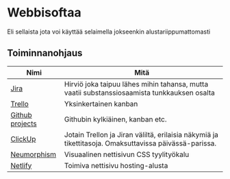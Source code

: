 # Webbisoftaa 
Eli sellaista jota voi käyttää selaimella jokseenkin alustariippumattomasti


## Toiminnanohjaus

| Nimi  | Mitä | 
|---|---|
| [Jira](https://www.atlassian.com/fi/software/jira)  | Hirviö joka taipuu lähes mihin tahansa, mutta vaatii substanssiosaamista tunkkauksen osalta |
| [Trello](https://trello.com/fi)  | Yksinkertainen kanban  |
| [Github projects](https://github.com/features/project-management/) | Githubin kylkiäinen, kanban etc.  |
| [ClickUp](https://clickup.com/) | Jotain Trellon ja Jiran väliltä, erilaisia näkymiä ja tikettitasoja. Omaksuttavissa päivässä-parissa.  |
| [Neumorphism](https://neumorphism.io/#ffffff/) | Visuaalinen nettisivun CSS tyylityökalu  |
| [Netlify](https://www.netlify.com/) | Toimiva nettisivu hosting-alusta  |
